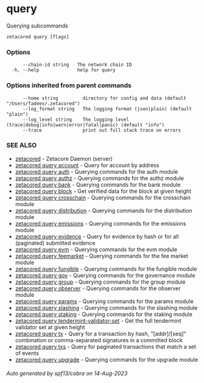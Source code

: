 # query

Querying subcommands

```
zetacored query [flags]
```

### Options

```
      --chain-id string   The network chain ID
  -h, --help              help for query
```

### Options inherited from parent commands

```
      --home string         directory for config and data (default "/Users/fadeev/.zetacored")
      --log_format string   The logging format (json|plain) (default "plain")
      --log_level string    The logging level (trace|debug|info|warn|error|fatal|panic) (default "info")
      --trace               print out full stack trace on errors
```

### SEE ALSO

* [zetacored](zetacored.md)	 - Zetacore Daemon (server)
* [zetacored query account](zetacored_query_account.md)	 - Query for account by address
* [zetacored query auth](zetacored_query_auth.md)	 - Querying commands for the auth module
* [zetacored query authz](zetacored_query_authz.md)	 - Querying commands for the authz module
* [zetacored query bank](zetacored_query_bank.md)	 - Querying commands for the bank module
* [zetacored query block](zetacored_query_block.md)	 - Get verified data for the block at given height
* [zetacored query crosschain](zetacored_query_crosschain.md)	 - Querying commands for the crosschain module
* [zetacored query distribution](zetacored_query_distribution.md)	 - Querying commands for the distribution module
* [zetacored query emissions](zetacored_query_emissions.md)	 - Querying commands for the emissions module
* [zetacored query evidence](zetacored_query_evidence.md)	 - Query for evidence by hash or for all (paginated) submitted evidence
* [zetacored query evm](zetacored_query_evm.md)	 - Querying commands for the evm module
* [zetacored query feemarket](zetacored_query_feemarket.md)	 - Querying commands for the fee market module
* [zetacored query fungible](zetacored_query_fungible.md)	 - Querying commands for the fungible module
* [zetacored query gov](zetacored_query_gov.md)	 - Querying commands for the governance module
* [zetacored query group](zetacored_query_group.md)	 - Querying commands for the group module
* [zetacored query observer](zetacored_query_observer.md)	 - Querying commands for the observer module
* [zetacored query params](zetacored_query_params.md)	 - Querying commands for the params module
* [zetacored query slashing](zetacored_query_slashing.md)	 - Querying commands for the slashing module
* [zetacored query staking](zetacored_query_staking.md)	 - Querying commands for the staking module
* [zetacored query tendermint-validator-set](zetacored_query_tendermint-validator-set.md)	 - Get the full tendermint validator set at given height
* [zetacored query tx](zetacored_query_tx.md)	 - Query for a transaction by hash, "[addr]/[seq]" combination or comma-separated signatures in a committed block
* [zetacored query txs](zetacored_query_txs.md)	 - Query for paginated transactions that match a set of events
* [zetacored query upgrade](zetacored_query_upgrade.md)	 - Querying commands for the upgrade module

###### Auto generated by spf13/cobra on 14-Aug-2023
